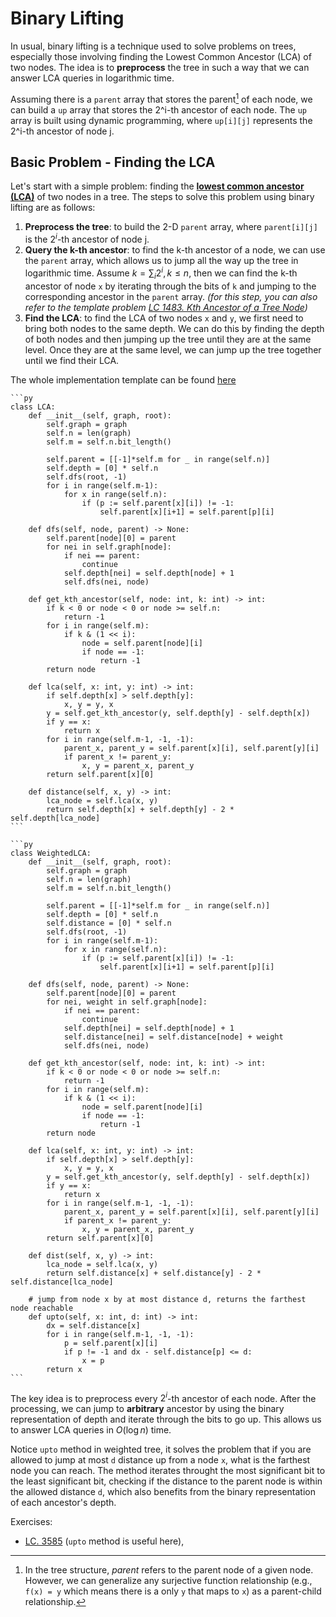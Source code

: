 # Binary Lifting

In usual, binary lifting is a technique used to solve problems on trees, especially those involving finding the Lowest Common Ancestor (LCA) of two nodes. The idea is to **preprocess** the tree in such a way that we can answer LCA queries in logarithmic time.

Assuming there is a `parent` array that stores the parent[^1] of each node, we can build a `up` array that stores the 2^i-th ancestor of each node. The `up` array is built using dynamic programming, where `up[i][j]` represents the 2^i-th ancestor of node j.

[^1]: In the tree structure, *parent* refers to the parent node of a given node. However, we can generalize any surjective function relationship (e.g., `f(x) = y` which means there is a only `y` that maps to `x`) as a parent-child relationship. 

## Basic Problem - Finding the LCA

Let's start with a simple problem: finding the [**lowest common ancestor (LCA)**](https://en.wikipedia.org/wiki/Lowest_common_ancestor) of two nodes in a tree. The steps to solve this problem using binary lifting are as follows:

1. **Preprocess the tree**: to build the 2-D `parent` array, where `parent[i][j]` is the $2^i$-th ancestor of node j.
2. **Query the k-th ancestor**: to find the k-th ancestor of a node, we can use the `parent` array, which allows us to jump all the way up the tree in logarithmic time. Assume $k = \sum_{i} {2^i}, k \leq n$, then we can find the k-th ancestor of node `x` by iterating through the bits of `k` and jumping to the corresponding ancestor in the `parent` array.  *(for this step, you can also refer to the template problem [LC 1483. Kth Ancestor of a Tree Node](https://leetcode.com/problems/kth-ancestor-of-a-tree-node/))*
3. **Find the LCA**: to find the LCA of two nodes `x` and `y`, we first need to bring both nodes to the same depth. We can do this by finding the depth of both nodes and then jumping up the tree until they are at the same level. Once they are at the same level, we can jump up the tree together until we find their LCA.

The whole implementation template can be found [here](https://github.com/li-xin-yi/lctemplates/blob/main/lctemplates/LCA.py)

````{tabbed} Unweighted Tree
```py
class LCA:
    def __init__(self, graph, root):
        self.graph = graph
        self.n = len(graph)
        self.m = self.n.bit_length()
        
        self.parent = [[-1]*self.m for _ in range(self.n)]
        self.depth = [0] * self.n
        self.dfs(root, -1)
        for i in range(self.m-1):
            for x in range(self.n):
                if (p := self.parent[x][i]) != -1:
                    self.parent[x][i+1] = self.parent[p][i]

    def dfs(self, node, parent) -> None:
        self.parent[node][0] = parent
        for nei in self.graph[node]:
            if nei == parent:
                continue
            self.depth[nei] = self.depth[node] + 1
            self.dfs(nei, node)
    
    def get_kth_ancestor(self, node: int, k: int) -> int:
        if k < 0 or node < 0 or node >= self.n:
            return -1
        for i in range(self.m):
            if k & (1 << i):
                node = self.parent[node][i]
                if node == -1:
                    return -1
        return node
    
    def lca(self, x: int, y: int) -> int:
        if self.depth[x] > self.depth[y]:
            x, y = y, x
        y = self.get_kth_ancestor(y, self.depth[y] - self.depth[x])
        if y == x:
            return x
        for i in range(self.m-1, -1, -1):
            parent_x, parent_y = self.parent[x][i], self.parent[y][i]
            if parent_x != parent_y:
                x, y = parent_x, parent_y
        return self.parent[x][0]
    
    def distance(self, x, y) -> int:
        lca_node = self.lca(x, y)
        return self.depth[x] + self.depth[y] - 2 * self.depth[lca_node]
```
````

````{tabbed} Weighted Tree
```py
class WeightedLCA:
    def __init__(self, graph, root):
        self.graph = graph
        self.n = len(graph)
        self.m = self.n.bit_length()
        
        self.parent = [[-1]*self.m for _ in range(self.n)]
        self.depth = [0] * self.n
        self.distance = [0] * self.n
        self.dfs(root, -1)
        for i in range(self.m-1):
            for x in range(self.n):
                if (p := self.parent[x][i]) != -1:
                    self.parent[x][i+1] = self.parent[p][i]

    def dfs(self, node, parent) -> None:
        self.parent[node][0] = parent
        for nei, weight in self.graph[node]:
            if nei == parent:
                continue
            self.depth[nei] = self.depth[node] + 1
            self.distance[nei] = self.distance[node] + weight
            self.dfs(nei, node)
    
    def get_kth_ancestor(self, node: int, k: int) -> int:
        if k < 0 or node < 0 or node >= self.n:
            return -1
        for i in range(self.m):
            if k & (1 << i):
                node = self.parent[node][i]
                if node == -1:
                    return -1
        return node
    
    def lca(self, x: int, y: int) -> int:
        if self.depth[x] > self.depth[y]:
            x, y = y, x
        y = self.get_kth_ancestor(y, self.depth[y] - self.depth[x])
        if y == x:
            return x
        for i in range(self.m-1, -1, -1):
            parent_x, parent_y = self.parent[x][i], self.parent[y][i]
            if parent_x != parent_y:
                x, y = parent_x, parent_y
        return self.parent[x][0]
    
    def dist(self, x, y) -> int:
        lca_node = self.lca(x, y)
        return self.distance[x] + self.distance[y] - 2 * self.distance[lca_node]
    
    # jump from node x by at most distance d, returns the farthest node reachable
    def upto(self, x: int, d: int) -> int:
        dx = self.distance[x]
        for i in range(self.m-1, -1, -1):
            p = self.parent[x][i]
            if p != -1 and dx - self.distance[p] <= d:
                x = p
        return x
```
````

The key idea is to preprocess every $2^i$-th ancestor of each node. After the processing, we can jump to **arbitrary** ancestor by using the binary representation of depth and iterate through the bits to go up. This allows us to answer LCA queries in $O(\log n)$ time. 

Notice `upto` method in weighted tree, it solves the problem that if you are allowed to jump at most `d` distance up from a node `x`, what is the farthest node you can reach. The method iterates throught the most significant bit to the least significant bit, checking if the distance to the parent node is within the allowed distance `d`, which also benefits from the binary representation of each ancestor's depth.

Exercises:

- [LC. 3585](https://leetcode.com/problems/find-weighted-median-node-in-tree/) (`upto` method is useful here), 